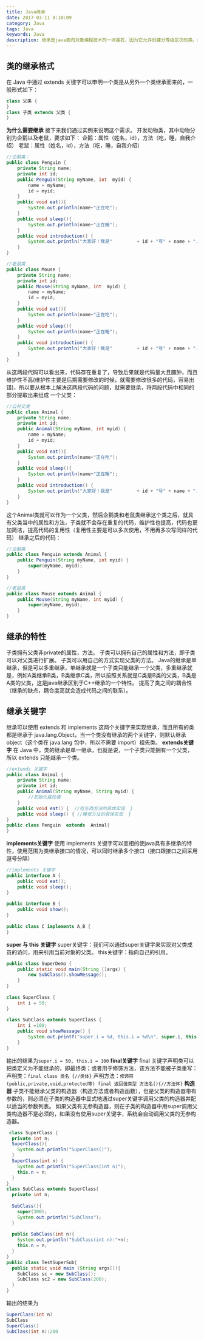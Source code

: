 ```yaml
---
title: Java继承
date: 2017-03-11 8:10:09
category: Java
tags: Java
keywords: Java
description: 继承是java面向对象编程技术的一块基石，因为它允许创建分等级层次的类。继承就是子类继承父类的特征和行为，使得子类对象（实例）具有父类的实例域和方法，或子类从父类继承方法，使得子类具有父类相同的行为。
---
```

## 类的继承格式
在 Java 中通过 extends 关键字可以申明一个类是从另外一个类继承而来的，一般形式如下：
```java
class 父类 {
} 
class 子类 extends 父类 {
}
```
**为什么需要继承**
接下来我们通过实例来说明这个需求。
开发动物类，其中动物分别为企鹅以及老鼠，要求如下：
企鹅：属性（姓名，id），方法（吃，睡，自我介绍）
老鼠：属性（姓名，id），方法（吃，睡，自我介绍）
```java
//企鹅类：
public class Penguin { 
    private String name; 
    private int id; 
    public Penguin(String myName, int  myid) { 
        name = myName; 
        id = myid; 
    } 
    public void eat(){ 
        System.out.println(name+"正在吃"); 
    }
    public void sleep(){
        System.out.println(name+"正在睡");
    }
    public void introduction() { 
        System.out.println("大家好！我是"         + id + "号" + name + "."); 
    } 
}
```
```java
//老鼠类
public class Mouse { 
    private String name; 
    private int id; 
    public Mouse(String myName, int  myid) { 
        name = myName; 
        id = myid; 
    } 
    public void eat(){ 
        System.out.println(name+"正在吃"); 
    }
    public void sleep(){
        System.out.println(name+"正在睡");
    }
    public void introduction() { 
        System.out.println("大家好！我是"         + id + "号" + name + "."); 
    } 
}
```
从这两段代码可以看出来，代码存在重复了，导致后果就是代码量大且臃肿，而且维护性不高(维护性主要是后期需要修改的时候，就需要修改很多的代码，容易出错)，所以要从根本上解决这两段代码的问题，就需要继承，将两段代码中相同的部分提取出来组成 一个父类：
```java
//公共父类
public class Animal { 
    private String name;  
    private int id; 
    public Animal(String myName, int myid) { 
        name = myName; 
        id = myid;
    } 
    public void eat(){ 
        System.out.println(name+"正在吃"); 
    }
    public void sleep(){
        System.out.println(name+"正在睡");
    }
    public void introduction() { 
        System.out.println("大家好！我是"         + id + "号" + name + "."); 
    } 
}
```
这个Animal类就可以作为一个父类，然后企鹅类和老鼠类继承这个类之后，就具有父类当中的属性和方法，子类就不会存在重复的代码，维护性也提高，代码也更加简洁，提高代码的复用性（复用性主要是可以多次使用，不用再多次写同样的代码） 继承之后的代码：
```java
//企鹅类
public class Penguin extends Animal { 
    public Penguin(String myName, int myid) { 
        super(myName, myid); 
    } 
}
```
```java
//老鼠类
public class Mouse extends Animal { 
    public Mouse(String myName, int myid) { 
        super(myName, myid); 
    } 
}
```
## 继承的特性
子类拥有父类非private的属性，方法。
子类可以拥有自己的属性和方法，即子类可以对父类进行扩展。
子类可以用自己的方式实现父类的方法。
Java的继承是单继承，但是可以多重继承，单继承就是一个子类只能继承一个父类，多重继承就是，例如A类继承B类，B类继承C类，所以按照关系就是C类是B类的父类，B类是A类的父类，这是java继承区别于C++继承的一个特性。
提高了类之间的耦合性（继承的缺点，耦合度高就会造成代码之间的联系）。
## 继承关键字
继承可以使用 extends 和 implements 这两个关键字来实现继承，而且所有的类都是继承于 java.lang.Object，当一个类没有继承的两个关键字，则默认继承object（这个类在 java.lang 包中，所以不需要 import）祖先类。
**extends关键字**
在 Java 中，类的继承是单一继承，也就是说，一个子类只能拥有一个父类，所以 extends 只能继承一个类。
```java
//extends 关键字
public class Animal { 
    private String name;   
    private int id; 
    public Animal(String myName, String myid) { 
        //初始化属性值
    } 
    public void eat() {  //吃东西方法的具体实现  } 
    public void sleep() { //睡觉方法的具体实现  } 
}  
public class Penguin  extends  Animal{ 
}
```
**implements关键字**
使用 implements 关键字可以变相的使java具有多继承的特性，使用范围为类继承接口的情况，可以同时继承多个接口（接口跟接口之间采用逗号分隔）
```java
//implements 关键字
public interface A {
    public void eat();
    public void sleep();
}
 
public interface B {
    public void show();
}
 
public class C implements A,B {
}
```
**super 与 this 关键字**
super关键字：我们可以通过super关键字来实现对父类成员的访问，用来引用当前对象的父类。
this关键字：指向自己的引用。
```java
public class SuperDemo {
    public static void main(String []args) {
        new SubClass().showMessage();
    }
}
 
class SuperClass {
    int i = 50;
}
 
class SubClass extends SuperClass {
    int i =100;
    public void showMessage() {
        System.out.printf("super.i = %d, this.i = %d\n", super.i, this.i);
    }
}
```
输出的结果为`super.i = 50, this.i = 100`
**final关键字**
final 关键字声明类可以把类定义为不能继承的，即最终类；或者用于修饰方法，该方法不能被子类重写：
声明类：`final class 类名 {//类体}`
声明方法：`修饰符(public,private,void,protected等) final 返回值类型 方法名(){//方法体}`
**构造器**
子类不能继承父类的构造器（构造方法或者构造函数），但是父类的构造器带有参数的，则必须在子类的构造器中显式地通过super关键字调用父类的构造器并配以适当的参数列表。
如果父类有无参构造器，则在子类的构造器中用super调用父类构造器不是必须的，如果没有使用super关键字，系统会自动调用父类的无参构造器。
```java
 class SuperClass {
  private int n;
  SuperClass(){
    System.out.println("SuperClass()");
  }
  SuperClass(int n) {
    System.out.println("SuperClass(int n)");
    this.n = n;
  }
}
class SubClass extends SuperClass{
  private int n;
  
  SubClass(){
    super(300);
    System.out.println("SubClass");
  }  
  
  public SubClass(int n){
    System.out.println("SubClass(int n):"+n);
    this.n = n;
  }
}
public class TestSuperSub{
  public static void main (String args[]){
    SubClass sc = new SubClass();
    SubClass sc2 = new SubClass(200); 
  }
}
```
输出的结果为
```java
SuperClass(int n)
SubClass
SuperClass()
SubClass(int n):200
```



